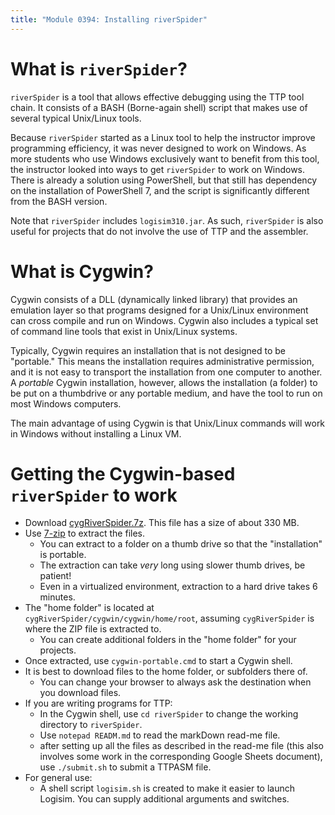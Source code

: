 ```yaml
---
title: "Module 0394: Installing riverSpider"
---
```


# What is `riverSpider`?

`riverSpider` is a tool that allows effective debugging using the TTP
tool chain. It consists of a BASH (Borne-again shell) script that makes
use of several typical Unix/Linux tools.

Because `riverSpider` started as a Linux tool to help the instructor
improve programming efficiency, it was never designed to work on
Windows. As more students who use Windows exclusively want to benefit
from this tool, the instructor looked into ways to get `riverSpider` to
work on Windows. There is already a solution using PowerShell, but that
still has dependency on the installation of PowerShell 7, and the script
is significantly different from the BASH version.

Note that `riverSpider` includes `logisim310.jar`. As such,
`riverSpider` is also useful for projects that do not involve the use of
TTP and the assembler.

# What is Cygwin?

Cygwin consists of a DLL (dynamically linked library) that provides an
emulation layer so that programs designed for a Unix/Linux environment
can cross compile and run on Windows. Cygwin also includes a typical set
of command line tools that exist in Unix/Linux systems.

Typically, Cygwin requires an installation that is not designed to be
"portable." This means the installation requires administrative
permission, and it is not easy to transport the installation from one
computer to another. A *portable* Cygwin installation, however, allows
the installation (a folder) to be put on a thumbdrive or any portable
medium, and have the tool to run on most Windows computers.

The main advantage of using Cygwin is that Unix/Linux commands will work
in Windows without installing a Linux VM.

# Getting the Cygwin-based `riverSpider` to work

-   Download
    [cygRiverSpider.7z](https://drive.google.com/file/d/1REBrhNtwiNTDC4EHHfEaOBJOuYxYrlWb/view?usp=drive_link).
    This file has a size of about 330 MB.
-   Use [7-zip](https://www.7-zip.org/) to extract the files.
    -   You can extract to a folder on a thumb drive so that the
        "installation" is portable.
    -   The extraction can take *very* long using slower thumb drives,
        be patient!
    -   Even in a virtualized environment, extraction to a hard drive
        takes 6 minutes.
-   The "home folder" is located at
    `cygRiverSpider/cygwin/cygwin/home/root`, assuming `cygRiverSpider`
    is where the ZIP file is extracted to.
    -   You can create additional folders in the "home folder" for your
        projects.
-   Once extracted, use `cygwin-portable.cmd` to start a Cygwin shell.
-   It is best to download files to the home folder, or subfolders there
    of.
    -   You can change your browser to always ask the destination when
        you download files.
-   If you are writing programs for TTP:
    -   In the Cygwin shell, use `cd riverSpider` to change the working
        directory to `riverSpider`.
    -   Use `notepad READM.md` to read the markDown read-me file.
    -   after setting up all the files as described in the read-me file
        (this also involves some work in the corresponding Google Sheets
        document), use `./submit.sh` to submit a TTPASM file.
-   For general use:
    -   A shell script `logisim.sh` is created to make it easier to
        launch Logisim. You can supply additional arguments and
        switches.
